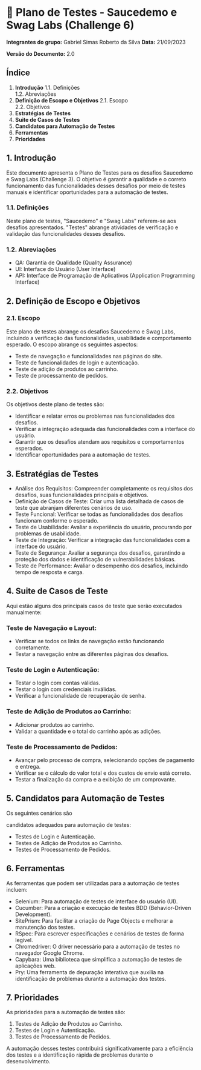 # 🎯 Plano de Testes - Saucedemo e Swag Labs (Challenge 6)

**Integrantes do grupo:** Gabriel Simas Roberto da Silva
**Data:** 21/09/2023

**Versão do Documento:** 2.0

## Índice

1. **Introdução**
    1.1. Definições  
    1.2. Abreviações
2. **Definição de Escopo e Objetivos**
    2.1. Escopo  
    2.2. Objetivos
3. **Estratégias de Testes**
4. **Suite de Casos de Testes**
5. **Candidatos para Automação de Testes**
6. **Ferramentas**
7. **Prioridades**

## 1. Introdução

Este documento apresenta o Plano de Testes para os desafios Saucedemo e Swag Labs (Challenge 3). O objetivo é garantir a qualidade e o correto funcionamento das funcionalidades desses desafios por meio de testes manuais e identificar oportunidades para a automação de testes.

### 1.1. Definições

Neste plano de testes, "Saucedemo" e "Swag Labs" referem-se aos desafios apresentados. "Testes" abrange atividades de verificação e validação das funcionalidades desses desafios.

### 1.2. Abreviações

- QA: Garantia de Qualidade (Quality Assurance)
- UI: Interface do Usuário (User Interface)
- API: Interface de Programação de Aplicativos (Application Programming Interface)

## 2. Definição de Escopo e Objetivos

### 2.1. Escopo

Este plano de testes abrange os desafios Saucedemo e Swag Labs, incluindo a verificação das funcionalidades, usabilidade e comportamento esperado. O escopo abrange os seguintes aspectos:

- Teste de navegação e funcionalidades nas páginas do site.
- Teste de funcionalidades de login e autenticação.
- Teste de adição de produtos ao carrinho.
- Teste de processamento de pedidos.

### 2.2. Objetivos

Os objetivos deste plano de testes são:

- Identificar e relatar erros ou problemas nas funcionalidades dos desafios.
- Verificar a integração adequada das funcionalidades com a interface do usuário.
- Garantir que os desafios atendam aos requisitos e comportamentos esperados.
- Identificar oportunidades para a automação de testes.

## 3. Estratégias de Testes

- Análise dos Requisitos: Compreender completamente os requisitos dos desafios, suas funcionalidades principais e objetivos.
- Definição de Casos de Teste: Criar uma lista detalhada de casos de teste que abranjam diferentes cenários de uso.
- Teste Funcional: Verificar se todas as funcionalidades dos desafios funcionam conforme o esperado.
- Teste de Usabilidade: Avaliar a experiência do usuário, procurando por problemas de usabilidade.
- Teste de Integração: Verificar a integração das funcionalidades com a interface do usuário.
- Teste de Segurança: Avaliar a segurança dos desafios, garantindo a proteção dos dados e identificação de vulnerabilidades básicas.
- Teste de Performance: Avaliar o desempenho dos desafios, incluindo tempo de resposta e carga.

## 4. Suite de Casos de Teste

Aqui estão alguns dos principais casos de teste que serão executados manualmente:

### Teste de Navegação e Layout:

- Verificar se todos os links de navegação estão funcionando corretamente.
- Testar a navegação entre as diferentes páginas dos desafios.

### Teste de Login e Autenticação:

- Testar o login com contas válidas.
- Testar o login com credenciais inválidas.
- Verificar a funcionalidade de recuperação de senha.

### Teste de Adição de Produtos ao Carrinho:

- Adicionar produtos ao carrinho.
- Validar a quantidade e o total do carrinho após as adições.

### Teste de Processamento de Pedidos:

- Avançar pelo processo de compra, selecionando opções de pagamento e entrega.
- Verificar se o cálculo do valor total e dos custos de envio está correto.
- Testar a finalização da compra e a exibição de um comprovante.

## 5. Candidatos para Automação de Testes

Os seguintes cenários são

 candidatos adequados para automação de testes:

- Testes de Login e Autenticação.
- Testes de Adição de Produtos ao Carrinho.
- Testes de Processamento de Pedidos.

## 6. Ferramentas

As ferramentas que podem ser utilizadas para a automação de testes incluem:

- Selenium: Para automação de testes de interface do usuário (UI).
- Cucumber: Para a criação e execução de testes BDD (Behavior-Driven Development).
- SitePrism: Para facilitar a criação de Page Objects e melhorar a manutenção dos testes.
- RSpec: Para escrever especificações e cenários de testes de forma legível.
- Chromedriver: O driver necessário para a automação de testes no navegador Google Chrome.
- Capybara: Uma biblioteca que simplifica a automação de testes de aplicações web.
- Pry: Uma ferramenta de depuração interativa que auxilia na identificação de problemas durante a automação dos testes.

## 7. Prioridades

As prioridades para a automação de testes são:

1. Testes de Adição de Produtos ao Carrinho.
2. Testes de Login e Autenticação.
3. Testes de Processamento de Pedidos.

A automação desses testes contribuirá significativamente para a eficiência dos testes e a identificação rápida de problemas durante o desenvolvimento.

